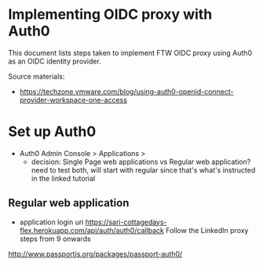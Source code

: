 # Implementing OIDC proxy with Auth0

This document lists steps taken to implement FTW OIDC proxy using Auth0 as an OIDC identity provider.

Source materials: 
- https://techzone.vmware.com/blog/using-auth0-openid-connect-provider-workspace-one-access


# Set up Auth0
- Auth0 Admin Console > Applications >
  - decision: Single Page web applications vs Regular web application? need to test both, will start with regular since that's what's instructed in the linked tutorial


## Regular web application

- application login uri https://sari-cottagedays-flex.herokuapp.com/api/auth/auth0/callback
Follow the LinkedIn proxy steps from 9 onwards

http://www.passportjs.org/packages/passport-auth0/